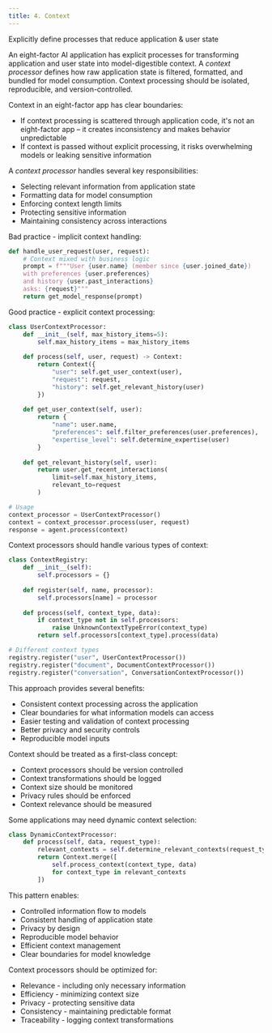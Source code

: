 ```yaml
---
title: 4. Context 
---
```


Explicitly define processes that reduce application & user state

An eight-factor AI application has explicit processes for transforming application and user state into model-digestible context. A *context processor* defines how raw application state is filtered, formatted, and bundled for model consumption. Context processing should be isolated, reproducible, and version-controlled.

Context in an eight-factor app has clear boundaries:
* If context processing is scattered through application code, it's not an eight-factor app – it creates inconsistency and makes behavior unpredictable
* If context is passed without explicit processing, it risks overwhelming models or leaking sensitive information

A *context processor* handles several key responsibilities:
* Selecting relevant information from application state
* Formatting data for model consumption
* Enforcing context length limits
* Protecting sensitive information
* Maintaining consistency across interactions

Bad practice - implicit context handling:
```python
def handle_user_request(user, request):
    # Context mixed with business logic
    prompt = f"""User {user.name} (member since {user.joined_date})
    with preferences {user.preferences}
    and history {user.past_interactions}
    asks: {request}"""
    return get_model_response(prompt)
```

Good practice - explicit context processing:
```python
class UserContextProcessor:
    def __init__(self, max_history_items=5):
        self.max_history_items = max_history_items
    
    def process(self, user, request) -> Context:
        return Context({
            "user": self.get_user_context(user),
            "request": request,
            "history": self.get_relevant_history(user)
        })
    
    def get_user_context(self, user):
        return {
            "name": user.name,
            "preferences": self.filter_preferences(user.preferences),
            "expertise_level": self.determine_expertise(user)
        }
    
    def get_relevant_history(self, user):
        return user.get_recent_interactions(
            limit=self.max_history_items,
            relevant_to=request
        )

# Usage
context_processor = UserContextProcessor()
context = context_processor.process(user, request)
response = agent.process(context)
```

Context processors should handle various types of context:
```python
class ContextRegistry:
    def __init__(self):
        self.processors = {}
    
    def register(self, name, processor):
        self.processors[name] = processor
    
    def process(self, context_type, data):
        if context_type not in self.processors:
            raise UnknownContextTypeError(context_type)
        return self.processors[context_type].process(data)

# Different context types
registry.register("user", UserContextProcessor())
registry.register("document", DocumentContextProcessor())
registry.register("conversation", ConversationContextProcessor())
```

This approach provides several benefits:
* Consistent context processing across the application
* Clear boundaries for what information models can access
* Easier testing and validation of context processing
* Better privacy and security controls
* Reproducible model inputs

Context should be treated as a first-class concept:
* Context processors should be version controlled
* Context transformations should be logged
* Context size should be monitored
* Privacy rules should be enforced
* Context relevance should be measured

Some applications may need dynamic context selection:
```python
class DynamicContextProcessor:
    def process(self, data, request_type):
        relevant_contexts = self.determine_relevant_contexts(request_type)
        return Context.merge([
            self.process_context(context_type, data)
            for context_type in relevant_contexts
        ])
```

This pattern enables:
* Controlled information flow to models
* Consistent handling of application state
* Privacy by design
* Reproducible model behavior
* Efficient context management
* Clear boundaries for model knowledge

Context processors should be optimized for:
* Relevance - including only necessary information
* Efficiency - minimizing context size
* Privacy - protecting sensitive data
* Consistency - maintaining predictable format
* Traceability - logging context transformations
